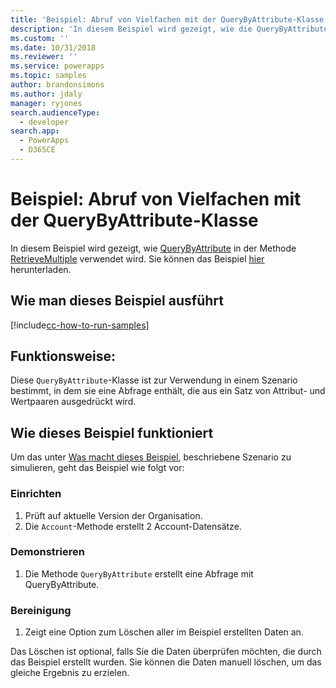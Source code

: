 ```yaml
---
title: 'Beispiel: Abruf von Vielfachen mit der QueryByAttribute-Klasse (Common Data Service for Apps) | Microsoft Docs'
description: 'In diesem Beispiel wird gezeigt, wie die QueryByAttribute-Klasse verwendet wird'
ms.custom: ''
ms.date: 10/31/2018
ms.reviewer: ''
ms.service: powerapps
ms.topic: samples
author: brandonsimons
ms.author: jdaly
manager: ryjones
search.audienceType:
  - developer
search.app:
  - PowerApps
  - D365CE
---
```


# <a name="sample-retrieve-multiple-with-the-querybyattribute-class"></a>Beispiel: Abruf von Vielfachen mit der QueryByAttribute-Klasse

<!-- https://docs.microsoft.com/en-us/dynamics365/customer-engagement/developer/org-service/sample-retrieve-multiple-querybyattribute-class -->

In diesem Beispiel wird gezeigt, wie [QueryByAttribute](https://docs.microsoft.com/en-us/dotnet/api/microsoft.xrm.sdk.query.querybyattribute?view=dynamics-general-ce-9) in der Methode [RetrieveMultiple](https://docs.microsoft.com/en-us/dotnet/api/microsoft.xrm.sdk.iorganizationservice.retrievemultiple?view=dynamics-general-ce-9) verwendet wird. Sie können das Beispiel [hier](https://github.com/Microsoft/PowerApps-Samples/tree/master/cds/orgsvc/C%23/RetrieveMultipleQueryByAttribute) herunterladen.

## <a name="how-to-run-this-sample"></a>Wie man dieses Beispiel ausführt

[!include[cc-how-to-run-samples](../../includes/cc-how-to-run-samples.md)]


## <a name="what-this-sample-does"></a>Funktionsweise:

Diese `QueryByAttribute`-Klasse ist zur Verwendung in einem Szenario bestimmt, in dem sie eine Abfrage enthält, die aus ein Satz von Attribut- und Wertpaaren ausgedrückt wird.

## <a name="how-this-sample-works"></a>Wie dieses Beispiel funktioniert

Um das unter [Was macht dieses Beispiel](#what-this-sample-does), beschriebene Szenario zu simulieren, geht das Beispiel wie folgt vor:

### <a name="setup"></a>Einrichten

1. Prüft auf aktuelle Version der Organisation.
1. Die `Account`-Methode erstellt 2 Account-Datensätze.

### <a name="demonstrate"></a>Demonstrieren

1. Die Methode `QueryByAttribute` erstellt eine Abfrage mit QueryByAttribute.

### <a name="clean-up"></a>Bereinigung

1. Zeigt eine Option zum Löschen aller im Beispiel erstellten Daten an.

Das Löschen ist optional, falls Sie die Daten überprüfen möchten, die durch das Beispiel erstellt wurden. Sie können die Daten manuell löschen, um das gleiche Ergebnis zu erzielen.
